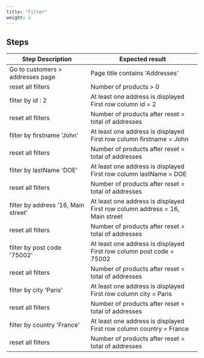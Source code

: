 ```yaml
---
title: "Filter"
weight: 2
---
```

## Steps
| Step Description | Expected result |
| ----- | ----- |
| Go to customers > addresses page | Page title contains 'Addresses' |
| reset all filters | Number of products > 0 |
| filter by id : 2 | At least one address is displayed<br>First row column id = 2 |
| reset all filters | Number of products after reset = total of addresses |
| filter by firstname 'John' | At least one address is displayed<br>First row column firstname = John |
| reset all filters | Number of products after reset = total of addresses |
| filter by lastName 'DOE' | At least one address is displayed<br>First row column lastName = DOE |
| reset all filters | Number of products after reset = total of addresses |
| filter by address '16, Main street' | At least one address is displayed<br>First row column address = 16, Main street |
| reset all filters | Number of products after reset = total of addresses |
| filter by post code '75002' | At least one address is displayed<br>First row column post code = 75002 |
| reset all filters | Number of products after reset = total of addresses |
| filter by city 'Paris' | At least one address is displayed<br>First row column city = Paris |
| reset all filters | Number of products after reset = total of addresses |
| filter by country 'France' | At least one address is displayed<br>First row column country = France |
| reset all filters | Number of products after reset = total of addresses |
